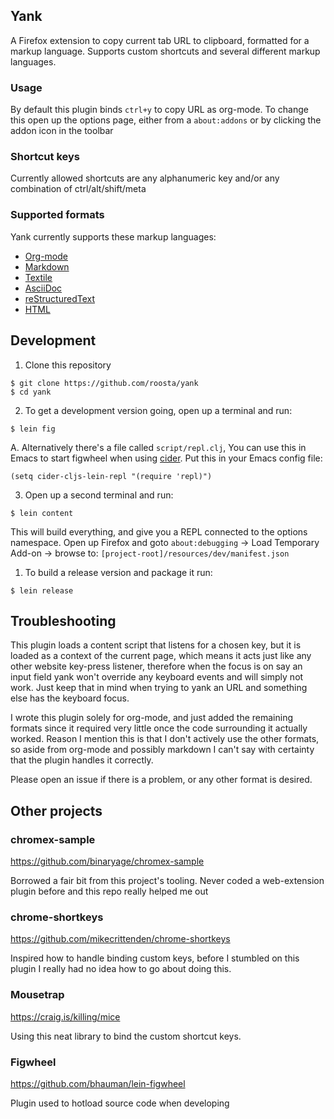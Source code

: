 ## Yank

A Firefox extension to copy current tab URL to clipboard, formatted for a markup
language. Supports custom shortcuts and several different markup languages.

### Usage

By default this plugin binds `ctrl+y` to copy URL as org-mode. To change this
open up the options page, either from a `about:addons` or by clicking the addon
icon in the toolbar

### Shortcut keys

Currently allowed shortcuts are any alphanumeric key and/or any combination of
ctrl/alt/shift/meta

### Supported formats

Yank currently supports these markup languages:

  - [Org-mode](http://orgmode.org/)
  - [Markdown](https://daringfireball.net/projects/markdown/)
  - [Textile](https://github.com/textile)
  - [AsciiDoc](http://asciidoc.org/)
  - [reStructuredText](http://docutils.sourceforge.net/rst.html)
  - [HTML](https://www.w3.org/html/)

## Development

1.  Clone this repository

``` example
$ git clone https://github.com/roosta/yank
$ cd yank
```

2.  To get a development version going, open up a terminal and run:

``` example
$ lein fig
```

A. Alternatively there's a file called `script/repl.clj`, You can use this in
Emacs to start figwheel when using
[cider](https://github.com/clojure-emacs/cider). Put this in your Emacs config
file:

``` elisp
(setq cider-cljs-lein-repl "(require 'repl)")
```

3.  Open up a second terminal and run:

``` example
$ lein content
```

This will build everything, and give you a REPL connected to the options
namespace. Open up Firefox and goto `about:debugging` -\> Load Temporary
Add-on -\> browse to: `[project-root]/resources/dev/manifest.json`

1.  To build a release version and package it run:

``` example
$ lein release
```

## Troubleshooting

This plugin loads a content script that listens for a chosen key, but it is
loaded as a context of the current page, which means it acts just like any other
website key-press listener, therefore when the focus is on say an input field
yank won't override any keyboard events and will simply not work. Just keep that
in mind when trying to yank an URL and something else has the keyboard focus.

I wrote this plugin solely for org-mode, and just added the remaining
formats since it required very little once the code surrounding it
actually worked. Reason I mention this is that I don't actively use the
other formats, so aside from org-mode and possibly markdown I can't say
with certainty that the plugin handles it correctly.

Please open an issue if there is a problem, or any other format is desired.

## Other projects

### chromex-sample

<https://github.com/binaryage/chromex-sample>

Borrowed a fair bit from this project's tooling. Never coded a
web-extension plugin before and this repo really helped me out

### chrome-shortkeys

<https://github.com/mikecrittenden/chrome-shortkeys>

Inspired how to handle binding custom keys, before I stumbled on this
plugin I really had no idea how to go about doing this.

### Mousetrap

<https://craig.is/killing/mice>

Using this neat library to bind the custom shortcut keys.

### Figwheel

<https://github.com/bhauman/lein-figwheel>

Plugin used to hotload source code when developing
